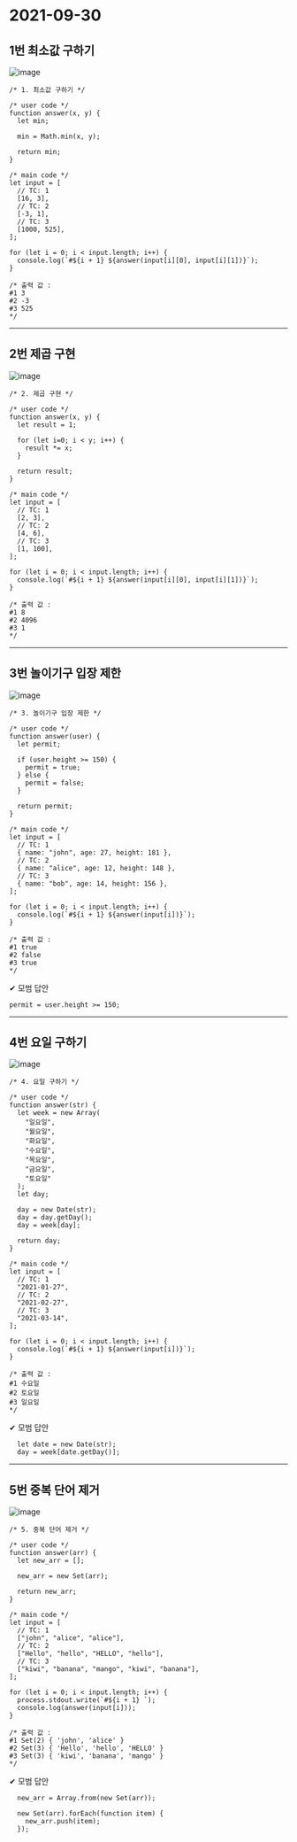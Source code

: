 # 2021-09-30

## 1번 최소값 구하기
![image](https://user-images.githubusercontent.com/58898466/135207558-83fa5fcf-751e-420e-9505-e0ab49513f7f.png)
~~~
/* 1. 최소값 구하기 */

/* user code */
function answer(x, y) {
  let min;

  min = Math.min(x, y);

  return min;
}

/* main code */
let input = [
  // TC: 1
  [16, 3],
  // TC: 2
  [-3, 1],
  // TC: 3
  [1000, 525],
];

for (let i = 0; i < input.length; i++) {
  console.log(`#${i + 1} ${answer(input[i][0], input[i][1])}`);
}

/* 출력 값 : 
#1 3
#2 -3
#3 525
*/
~~~
***

## 2번 제곱 구현
![image](https://user-images.githubusercontent.com/58898466/135395297-f99f287a-02d6-4e79-87c9-82c46c360b99.png)

~~~
/* 2. 제곱 구현 */

/* user code */
function answer(x, y) {
  let result = 1;

  for (let i=0; i < y; i++) {
    result *= x;
  }

  return result;
}

/* main code */
let input = [
  // TC: 1
  [2, 3],
  // TC: 2
  [4, 6],
  // TC: 3
  [1, 100],
];

for (let i = 0; i < input.length; i++) {
  console.log(`#${i + 1} ${answer(input[i][0], input[i][1])}`);
}

/* 출력 값 :
#1 8
#2 4096
#3 1
*/
~~~
***

## 3번 놀이기구 입장 제한
![image](https://user-images.githubusercontent.com/58898466/135395620-fe8b7869-22f4-42f1-a2b0-f2dcc4714964.png)
~~~
/* 3. 놀이기구 입장 제한 */

/* user code */
function answer(user) {
  let permit;

  if (user.height >= 150) {
    permit = true;
  } else {
    permit = false;
  }

  return permit;
}

/* main code */
let input = [
  // TC: 1
  { name: "john", age: 27, height: 181 },
  // TC: 2
  { name: "alice", age: 12, height: 148 },
  // TC: 3
  { name: "bob", age: 14, height: 156 },
];

for (let i = 0; i < input.length; i++) {
  console.log(`#${i + 1} ${answer(input[i])}`);
}

/* 출력 값 :
#1 true
#2 false
#3 true
*/
~~~
✔ 모범 답안
~~~
permit = user.height >= 150;
~~~
***

## 4번 요일 구하기
![image](https://user-images.githubusercontent.com/58898466/135397066-8b03bfc3-760e-46c6-bc8d-ad8ed0461175.png)

~~~
/* 4. 요일 구하기 */

/* user code */
function answer(str) {
  let week = new Array(
    "일요일",
    "월요일",
    "화요일",
    "수요일",
    "목요일",
    "금요일",
    "토요일"
  );
  let day;

  day = new Date(str);
  day = day.getDay();
  day = week[day];

  return day;
}

/* main code */
let input = [
  // TC: 1
  "2021-01-27",
  // TC: 2
  "2021-02-27",
  // TC: 3
  "2021-03-14",
];

for (let i = 0; i < input.length; i++) {
  console.log(`#${i + 1} ${answer(input[i])}`);
}

/* 출력 값 :
#1 수요일
#2 토요일
#3 일요일
*/
~~~
✔ 모범 답안
~~~
  let date = new Date(str);
  day = week[date.getDay()];
~~~
***

## 5번 중복 단어 제거
![image](https://user-images.githubusercontent.com/58898466/135398168-5ed1167d-90c8-4f1c-b39e-a5eb55c5d8bd.png)

~~~
/* 5. 중복 단어 제거 */

/* user code */
function answer(arr) {
  let new_arr = [];

  new_arr = new Set(arr);

  return new_arr;
}

/* main code */
let input = [
  // TC: 1
  ["john", "alice", "alice"],
  // TC: 2
  ["Hello", "hello", "HELLO", "hello"],
  // TC: 3
  ["kiwi", "banana", "mango", "kiwi", "banana"],
];

for (let i = 0; i < input.length; i++) {
  process.stdout.write(`#${i + 1} `);
  console.log(answer(input[i]));
}

/* 출력 값 : 
#1 Set(2) { 'john', 'alice' }
#2 Set(3) { 'Hello', 'hello', 'HELLO' }
#3 Set(3) { 'kiwi', 'banana', 'mango' }
*/
~~~
✔ 모범 답안
~~~
  new_arr = Array.from(new Set(arr));

  new Set(arr).forEach(function item) {
    new_arr.push(item);
  });
~~~
